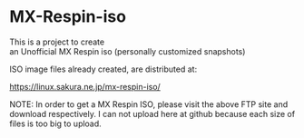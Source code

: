 # MX-Respin-iso
This is a project to create<br>
an Unofficial MX Respin iso (personally customized snapshots)

ISO image files already created, are distributed at:

https://linux.sakura.ne.jp/mx-respin-iso/

NOTE: In order to get a MX Respin ISO, please visit the above FTP site and download respectively. I can not upload here at github because each size of files is too big to upload.
